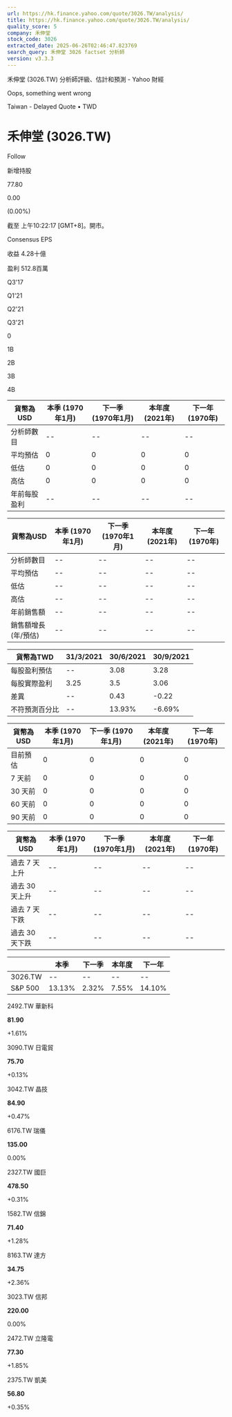 ```yaml
---
url: https://hk.finance.yahoo.com/quote/3026.TW/analysis/
title: https://hk.finance.yahoo.com/quote/3026.TW/analysis/
quality_score: 5
company: 禾伸堂
stock_code: 3026
extracted_date: 2025-06-26T02:46:47.823769
search_query: 禾伸堂 3026 factset 分析師
version: v3.3.3
---
```


禾伸堂 (3026.TW) 分析師評級、估計和預測 - Yahoo 財經


Oops, something went wrong

 

Taiwan - Delayed Quote • TWD 

# 禾伸堂 (3026.TW)

Follow

 

新增持股

77.80

0.00

(0.00%)

截至 上午10:22:17 [GMT+8]。開市。

Consensus EPS

收益 4.28十億

盈利 512.8百萬

Q3'17

Q1'21

Q2'21

Q3'21

0

1B

2B

3B

4B

| 貨幣為USD | 本季 (1970年1月) | 下一季 (1970年1月) | 本年度 (2021年) | 下一年 (1970年) |
| --- | --- | --- | --- | --- |
| 分析師數目 | -- | -- | -- | -- |
| 平均預估 | 0 | 0 | 0 | 0 |
| 低估 | 0 | 0 | 0 | 0 |
| 高估 | 0 | 0 | 0 | 0 |
| 年前每股盈利 | -- | -- | -- | -- |

| 貨幣為USD | 本季 (1970年1月) | 下一季 (1970年1月) | 本年度 (2021年) | 下一年 (1970年) |
| --- | --- | --- | --- | --- |
| 分析師數目 | -- | -- | -- | -- |
| 平均預估 | -- | -- | -- | -- |
| 低估 | -- | -- | -- | -- |
| 高估 | -- | -- | -- | -- |
| 年前銷售額 | -- | -- | -- | -- |
| 銷售額增長 (年/預估) | -- | -- | -- | -- |

| 貨幣為TWD | 31/3/2021 | 30/6/2021 | 30/9/2021 |
| --- | --- | --- | --- |
| 每股盈利預估 | -- | 3.08 | 3.28 |
| 每股實際盈利 | 3.25 | 3.5 | 3.06 |
| 差異 | -- | 0.43 | -0.22 |
| 不符預測百分比 | -- | 13.93% | -6.69% |

| 貨幣為USD | 本季 (1970年1月) | 下一季 (1970年1月) | 本年度 (2021年) | 下一年 (1970年) |
| --- | --- | --- | --- | --- |
| 目前預估 | 0 | 0 | 0 | 0 |
| 7 天前 | 0 | 0 | 0 | 0 |
| 30 天前 | 0 | 0 | 0 | 0 |
| 60 天前 | 0 | 0 | 0 | 0 |
| 90 天前 | 0 | 0 | 0 | 0 |

| 貨幣為USD | 本季 (1970年1月) | 下一季 (1970年1月) | 本年度 (2021年) | 下一年 (1970年) |
| --- | --- | --- | --- | --- |
| 過去 7 天上升 | -- | -- | -- | -- |
| 過去 30 天上升 | -- | -- | -- | -- |
| 過去 7 天下跌 | -- | -- | -- | -- |
| 過去 30 天下跌 | -- | -- | -- | -- |

|  | 本季 | 下一季 | 本年度 | 下一年 |
| --- | --- | --- | --- | --- |
| 3026.TW | -- | -- | -- | -- |
| S&P 500 | 13.13% | 2.32% | 7.55% | 14.10% |

2492.TW  華新科

**81.90**

+1.61%

3090.TW  日電貿

**75.70**

+0.13%

3042.TW  晶技

**84.90**

+0.47%

6176.TW  瑞儀

**135.00**

0.00%

2327.TW  國巨

**478.50**

+0.31%

1582.TW  信錦

**71.40**

+1.28%

8163.TW  達方

**34.75**

+2.36%

3023.TW  信邦

**220.00**

0.00%

2472.TW  立隆電

**77.30**

+1.85%

2375.TW  凱美

**56.80**

+0.35%